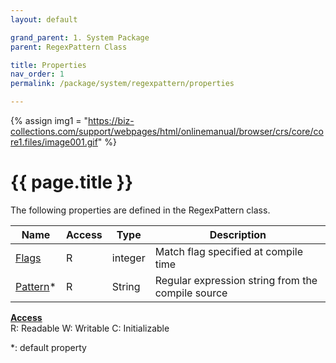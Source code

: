 ```yaml
---
layout: default

grand_parent: 1. System Package
parent: RegexPattern Class

title: Properties
nav_order: 1
permalink: /package/system/regexpattern/properties

---
```

{% assign img1 = "https://biz-collections.com/support/webpages/html/onlinemanual/browser/crs/core/core1.files/image001.gif" %}


# {{ page.title }}

The following properties are defined in the RegexPattern class.

|Name       | Access | Type   | Description |
|----------	|--------|--------|-------------|
|[Flags](/package/system/regexpattern/properties/flags) | R | integer |Match flag specified at compile time |
|[Pattern](/package/system/regexpattern/properties/pattern)* | R|String |Regular expression string from the compile source |

<u><b>Access</b></u><br>
R: Readable
W: Writable
C: Initializable

*: default property